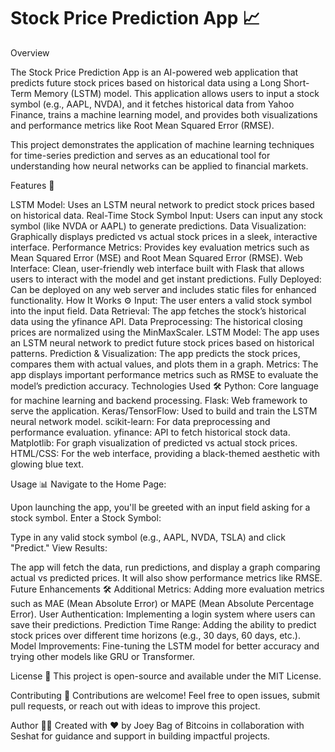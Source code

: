 # Stock Price Prediction App 📈
Overview

The Stock Price Prediction App is an AI-powered web application that predicts future stock prices based on historical data using a Long Short-Term Memory (LSTM) model. This application allows users to input a stock symbol (e.g., AAPL, NVDA), and it fetches historical data from Yahoo Finance, trains a machine learning model, and provides both visualizations and performance metrics like Root Mean Squared Error (RMSE).

This project demonstrates the application of machine learning techniques for time-series prediction and serves as an educational tool for understanding how neural networks can be applied to financial markets.

Features 🚀

LSTM Model: Uses an LSTM neural network to predict stock prices based on historical data.
Real-Time Stock Symbol Input: Users can input any stock symbol (like NVDA or AAPL) to generate predictions.
Data Visualization: Graphically displays predicted vs actual stock prices in a sleek, interactive interface.
Performance Metrics: Provides key evaluation metrics such as Mean Squared Error (MSE) and Root Mean Squared Error (RMSE).
Web Interface: Clean, user-friendly web interface built with Flask that allows users to interact with the model and get instant predictions.
Fully Deployed: Can be deployed on any web server and includes static files for enhanced functionality.
How It Works ⚙️
Input: The user enters a valid stock symbol into the input field.
Data Retrieval: The app fetches the stock’s historical data using the yfinance API.
Data Preprocessing: The historical closing prices are normalized using the MinMaxScaler.
LSTM Model: The app uses an LSTM neural network to predict future stock prices based on historical patterns.
Prediction & Visualization: The app predicts the stock prices, compares them with actual values, and plots them in a graph.
Metrics: The app displays important performance metrics such as RMSE to evaluate the model’s prediction accuracy.
Technologies Used 🛠️
Python: Core language for machine learning and backend processing.
Flask: Web framework to serve the application.
Keras/TensorFlow: Used to build and train the LSTM neural network model.
scikit-learn: For data preprocessing and performance evaluation.
yfinance: API to fetch historical stock data.
Matplotlib: For graph visualization of predicted vs actual stock prices.
HTML/CSS: For the web interface, providing a black-themed aesthetic with glowing blue text.

Usage 📊
Navigate to the Home Page:

Upon launching the app, you'll be greeted with an input field asking for a stock symbol.
Enter a Stock Symbol:

Type in any valid stock symbol (e.g., AAPL, NVDA, TSLA) and click "Predict."
View Results:

The app will fetch the data, run predictions, and display a graph comparing actual vs predicted prices. It will also show performance metrics like RMSE.
Future Enhancements 🛠️
Additional Metrics: Adding more evaluation metrics such as MAE (Mean Absolute Error) or MAPE (Mean Absolute Percentage Error).
User Authentication: Implementing a login system where users can save their predictions.
Prediction Time Range: Adding the ability to predict stock prices over different time horizons (e.g., 30 days, 60 days, etc.).
Model Improvements: Fine-tuning the LSTM model for better accuracy and trying other models like GRU or Transformer.

License 📄
This project is open-source and available under the MIT License.

Contributing 🤝
Contributions are welcome! Feel free to open issues, submit pull requests, or reach out with ideas to improve this project.

Author 🧑‍💻
Created with ❤️ by Joey Bag of Bitcoins in collaboration with Seshat for guidance and support in building impactful projects.
